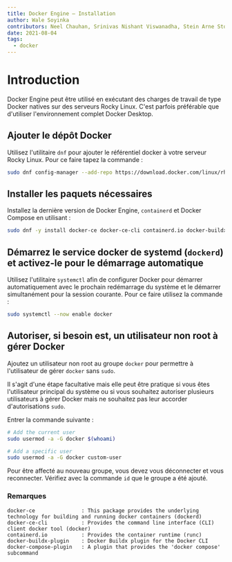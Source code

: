 ```yaml
---
title: Docker Engine – Installation
author: Wale Soyinka
contributors: Neel Chauhan, Srinivas Nishant Viswanadha, Stein Arne Storslett, Ganna Zhyrnova, Steven Spencer
date: 2021-08-04
tags:
  - docker
---
```


# Introduction

Docker Engine peut être utilisé en exécutant des charges de travail de type Docker natives sur des serveurs Rocky Linux. C'est parfois préférable que d'utiliser l'environnement complet Docker Desktop.

## Ajouter le dépôt Docker

Utilisez l'utilitaire `dnf` pour ajouter le référentiel docker à votre serveur Rocky Linux. Pour ce faire tapez la commande :

```bash
sudo dnf config-manager --add-repo https://download.docker.com/linux/rhel/docker-ce.repo
```

## Installer les paquets nécessaires

Installez la dernière version de Docker Engine, `containerd` et Docker Compose en utilisant :

```bash
sudo dnf -y install docker-ce docker-ce-cli containerd.io docker-buildx-plugin docker-compose-plugin
```

## Démarrez le service docker de systemd (`dockerd`) et activez-le pour le démarrage automatique

Utilisez l'utilitaire `systemctl` afin de configurer Docker pour démarrer automatiquement avec le prochain redémarrage du système et le démarrer simultanément pour la session courante. Pour ce faire utilisez la commande :

```bash
sudo systemctl --now enable docker
```

## Autoriser, si besoin est, un utilisateur non root à gérer Docker

Ajoutez un utilisateur non root au groupe `docker` pour permettre à l'utilisateur de gérer `docker` sans `sudo`.

Il s'agit d'une étape facultative mais elle peut être pratique si vous êtes l'utilisateur principal du système ou si vous souhaitez autoriser plusieurs utilisateurs à gérer Docker mais ne souhaitez pas leur accorder d'autorisations `sudo`.

Entrer la commande suivante :

```bash
# Add the current user
sudo usermod -a -G docker $(whoami)

# Add a specific user
sudo usermod -a -G docker custom-user
```

Pour être affecté au nouveau groupe, vous devez vous déconnecter et vous reconnecter. Vérifiez avec la commande `id` que le groupe a été ajouté.

### Remarques

```docker
docker-ce               : This package provides the underlying technology for building and running docker containers (dockerd) 
docker-ce-cli           : Provides the command line interface (CLI) client docker tool (docker)
containerd.io           : Provides the container runtime (runc)
docker-buildx-plugin    : Docker Buildx plugin for the Docker CLI
docker-compose-plugin   : A plugin that provides the 'docker compose' subcommand 
```
